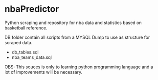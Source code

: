 # nbaPredictor
Python scraping and repository for nba data and statistics based on basketball reference. 

DB folder contain all scripts from a MYSQL Dump to use as structure for scraped data.
* db_tables.sql
* nba_teams_data.sql




OBS: This souces is only to learning python programming language and a lot of improvements will be necessary.
